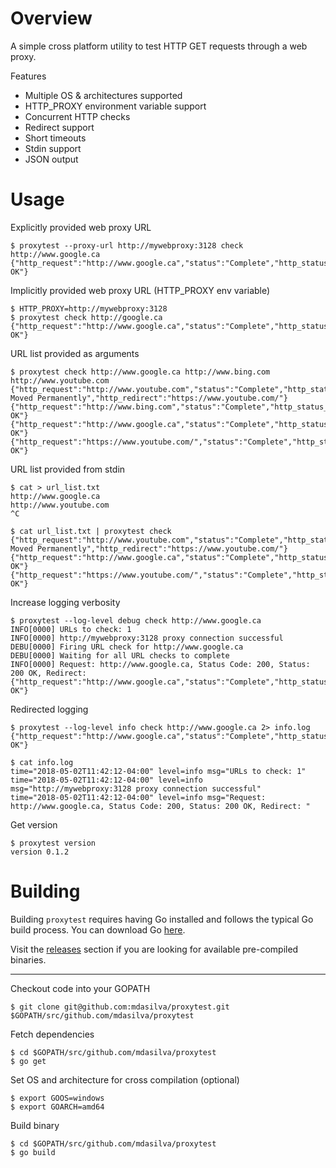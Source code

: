 # Overview

A simple cross platform utility to test HTTP GET requests through a web proxy.

Features

- Multiple OS & architectures supported
- HTTP_PROXY environment variable support
- Concurrent HTTP checks
- Redirect support
- Short timeouts
- Stdin support
- JSON output


# Usage

Explicitly provided web proxy URL

    $ proxytest --proxy-url http://mywebproxy:3128 check http://www.google.ca
    {"http_request":"http://www.google.ca","status":"Complete","http_status_code":200,"http_status":"200 OK"}



Implicitly provided web proxy URL (HTTP_PROXY env variable)

    $ HTTP_PROXY=http://mywebproxy:3128
    $ proxytest check http://google.ca
    {"http_request":"http://www.google.ca","status":"Complete","http_status_code":200,"http_status":"200 OK"}


URL list provided as arguments

    $ proxytest check http://www.google.ca http://www.bing.com http://www.youtube.com
    {"http_request":"http://www.youtube.com","status":"Complete","http_status_code":301,"http_status":"301 Moved Permanently","http_redirect":"https://www.youtube.com/"}
    {"http_request":"http://www.bing.com","status":"Complete","http_status_code":200,"http_status":"200 OK"}
    {"http_request":"http://www.google.ca","status":"Complete","http_status_code":200,"http_status":"200 OK"}
    {"http_request":"https://www.youtube.com/","status":"Complete","http_status_code":200,"http_status":"200 OK"}


URL list provided from stdin

    $ cat > url_list.txt
    http://www.google.ca
    http://www.youtube.com
    ^C

    $ cat url_list.txt | proxytest check
    {"http_request":"http://www.youtube.com","status":"Complete","http_status_code":301,"http_status":"301 Moved Permanently","http_redirect":"https://www.youtube.com/"}
    {"http_request":"http://www.google.ca","status":"Complete","http_status_code":200,"http_status":"200 OK"}
    {"http_request":"https://www.youtube.com/","status":"Complete","http_status_code":200,"http_status":"200 OK"}


Increase logging verbosity

    $ proxytest --log-level debug check http://www.google.ca
    INFO[0000] URLs to check: 1                             
    INFO[0000] http://mywebproxy:3128 proxy connection successful 
    DEBU[0000] Firing URL check for http://www.google.ca    
    DEBU[0000] Waiting for all URL checks to complete       
    INFO[0000] Request: http://www.google.ca, Status Code: 200, Status: 200 OK, Redirect:  
    {"http_request":"http://www.google.ca","status":"Complete","http_status_code":200,"http_status":"200 OK"}


Redirected logging 

    $ proxytest --log-level info check http://www.google.ca 2> info.log
    {"http_request":"http://www.google.ca","status":"Complete","http_status_code":200,"http_status":"200 OK"}

    $ cat info.log
    time="2018-05-02T11:42:12-04:00" level=info msg="URLs to check: 1"
    time="2018-05-02T11:42:12-04:00" level=info msg="http://mywebproxy:3128 proxy connection successful"
    time="2018-05-02T11:42:12-04:00" level=info msg="Request: http://www.google.ca, Status Code: 200, Status: 200 OK, Redirect: "
    

Get version

    $ proxytest version
    version 0.1.2


# Building

Building `proxytest` requires having Go installed and follows the typical Go build process.  You can download Go [here](https://golang.org/dl/).

Visit the [releases](https://github.com/mdasilva/proxytest/releases) section if you are looking for available pre-compiled binaries.

---

Checkout code into your GOPATH

    $ git clone git@github.com:mdasilva/proxytest.git $GOPATH/src/github.com/mdasilva/proxytest


Fetch dependencies

    $ cd $GOPATH/src/github.com/mdasilva/proxytest
    $ go get


Set OS and architecture for cross compilation (optional)

    $ export GOOS=windows
    $ export GOARCH=amd64


Build binary

    $ cd $GOPATH/src/github.com/mdasilva/proxytest
    $ go build 
